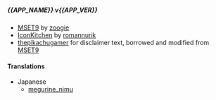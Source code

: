 ##### {{APP_NAME}} v{{APP_VER}}

[Info for Translation Contributors: If you want to contribute to translations (non en/en_US), please go https://crowdin.com/project/mset9_installer]: #

- [MSET9](https://github.com/zoogie/MSET9) by [zoogie](https://github.com/zoogie)
- [IconKitchen](https://icon.kitchen) by [romannurik](https://twitter.com/romannurik)
- [thepikachugamer](https://github.com/Naim2000) for disclaimer text, borrowed and modified from [MSET9](https://github.com/zoogie/MSET9)

#### Translations

- Japanese
  - [megurine_nimu](https://crowdin.com/profile/megurine_nimu)
